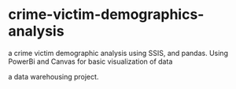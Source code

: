 # crime-victim-demographics-analysis
a crime victim demographic analysis using SSIS, and pandas. Using PowerBi and Canvas for basic visualization of data

a data warehousing project.
